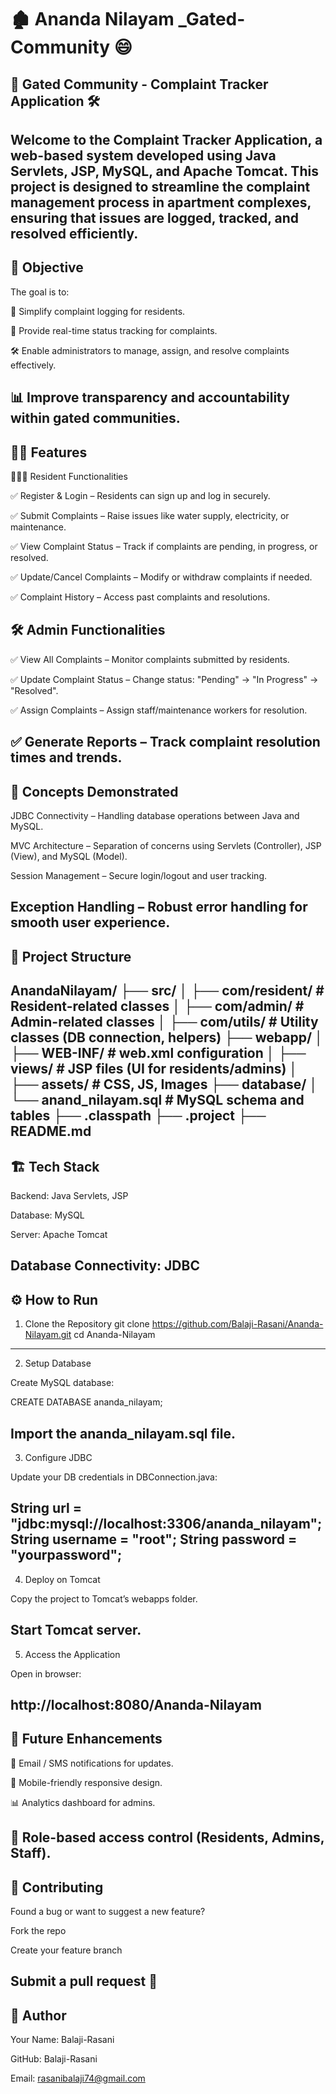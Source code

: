 # 🏚 Ananda Nilayam _Gated-Community 😄

## 🏢 Gated Community - Complaint Tracker Application 🛠️

Welcome to the Complaint Tracker Application, a web-based system developed using Java Servlets, JSP, MySQL, and Apache Tomcat.
This project is designed to streamline the complaint management process in apartment complexes, ensuring that issues are logged, tracked, and resolved efficiently.
---

## 🎯 Objective

The goal is to:

📌 Simplify complaint logging for residents.

🔎 Provide real-time status tracking for complaints.

🛠️ Enable administrators to manage, assign, and resolve complaints effectively.

📊 Improve transparency and accountability within gated communities.
---

## 👨‍💻 Features
👨‍👩‍👧 Resident Functionalities

✅ Register & Login – Residents can sign up and log in securely.

✅ Submit Complaints – Raise issues like water supply, electricity, or maintenance.

✅ View Complaint Status – Track if complaints are pending, in progress, or resolved.

✅ Update/Cancel Complaints – Modify or withdraw complaints if needed.

✅ Complaint History – Access past complaints and resolutions.

## 🛠️ Admin Functionalities

✅ View All Complaints – Monitor complaints submitted by residents.

✅ Update Complaint Status – Change status: "Pending" → "In Progress" → "Resolved".

✅ Assign Complaints – Assign staff/maintenance workers for resolution.

✅ Generate Reports – Track complaint resolution times and trends.
---

## 🧠 Concepts Demonstrated

JDBC Connectivity – Handling database operations between Java and MySQL.

MVC Architecture – Separation of concerns using Servlets (Controller), JSP (View), and MySQL (Model).

Session Management – Secure login/logout and user tracking.

Exception Handling – Robust error handling for smooth user experience.
---

## 📂 Project Structure
AnandaNilayam/
├── src/
│   ├── com/resident/      # Resident-related classes
│   ├── com/admin/         # Admin-related classes
│   ├── com/utils/         # Utility classes (DB connection, helpers)
├── webapp/
│   ├── WEB-INF/           # web.xml configuration
│   ├── views/             # JSP files (UI for residents/admins)
│   ├── assets/            # CSS, JS, Images
├── database/
│   └── anand_nilayam.sql  # MySQL schema and tables
├── .classpath
├── .project
├── README.md
---

## 🏗️ Tech Stack

Backend: Java Servlets, JSP

Database: MySQL

Server: Apache Tomcat

Database Connectivity: JDBC
--- 

## ⚙️ How to Run
1. Clone the Repository
git clone https://github.com/Balaji-Rasani/Ananda-Nilayam.git
cd Ananda-Nilayam
---
2. Setup Database

Create MySQL database:

CREATE DATABASE ananda_nilayam;


Import the ananda_nilayam.sql file.
--- 

3. Configure JDBC

Update your DB credentials in DBConnection.java:

String url = "jdbc:mysql://localhost:3306/ananda_nilayam";
String username = "root";
String password = "yourpassword";
--- 

4. Deploy on Tomcat

Copy the project to Tomcat’s webapps folder.

Start Tomcat server.
---
5. Access the Application

Open in browser:

http://localhost:8080/Ananda-Nilayam
--- 

## 🚀 Future Enhancements

🔔 Email / SMS notifications for updates.

📱 Mobile-friendly responsive design.

📊 Analytics dashboard for admins.

👥 Role-based access control (Residents, Admins, Staff).
---
## 🤝 Contributing

Found a bug or want to suggest a new feature?

Fork the repo

Create your feature branch

Submit a pull request 🚀
---

## 👤 Author

Your Name: Balaji-Rasani

GitHub: Balaji-Rasani

Email: rasanibalaji74@gmail.com
